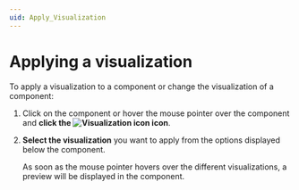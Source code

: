 ```yaml
---
uid: Apply_Visualization
---
```


# Applying a visualization

To apply a visualization to a component or change the visualization of a component:

1. Click on the component or hover the mouse pointer over the component and **click the ![Visualization icon](~/dataminer/images/DashboardsX_visualizations00095.png) icon**.

1. **Select the visualization** you want to apply from the options displayed below the component.

   As soon as the mouse pointer hovers over the different visualizations, a preview will be displayed in the component.